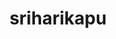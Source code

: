 ---
title: sriharikapu
github: https://github.com/sriharikapu
mode: light
transition: 1s
score: 65.6
archetype:
- Minimalistic
---